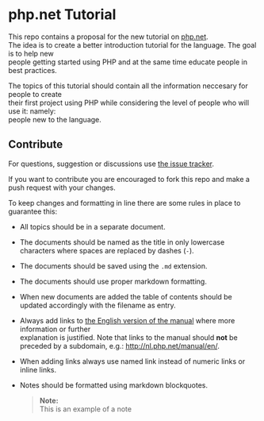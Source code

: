 php.net Tutorial
================

This repo contains a proposal for the new tutorial on [php.net][tutorial].  
The idea is to create a better introduction tutorial for the language. The goal is to help new  
people getting started using PHP and at the same time educate people in best practices.

The topics of this tutorial should contain all the information neccesary for people to create  
their first project using PHP while considering the level of people who will use it: namely:  
people new to the language.

Contribute
----------

For questions, suggestion or discussions use [the issue tracker][issues].

If you want to contribute you are encouraged to fork this repo and make a push request with your changes.

To keep changes and formatting in line there are some rules in place to guarantee this:

- All topics should be in a separate document.
- The documents should be named as the title in only lowercase characters where spaces are replaced by dashes (`-`).
- The documents should be saved using the `.md` extension.
- The documents should use proper markdown formatting.
- When new documents are added the table of contents should be updated accordingly with the filename as entry.
- Always add links to [the English version of the manual][manual] where more information or further  
  explanation is justified. Note that links to the manual should **not** be preceded by a subdomain, e.g.: http://nl.php.net/manual/en/.
- When adding links always use named link instead of numeric links or inline links.
- Notes should be formatted using markdown blockquotes.

    > **Note:**  
    > This is an example of a note

[issues]:https://github.com/PeeHaa/php-net-tutorial/issues
[tutorial]:http://nl.php.net/tut.php
[manual]:http://php.net/manual/en/